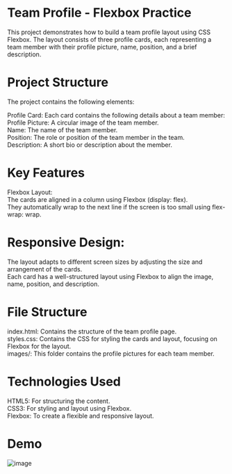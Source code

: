 # Team Profile - Flexbox Practice
This project demonstrates how to build a team profile layout using CSS Flexbox. The layout consists of three profile cards, each representing a team member with their profile picture, name, position, and a brief description.

# Project Structure
The project contains the following elements:

Profile Card: Each card contains the following details about a team member:\
Profile Picture: A circular image of the team member.\
Name: The name of the team member.\
Position: The role or position of the team member in the team.\
Description: A short bio or description about the member.
# Key Features
Flexbox Layout:\
The cards are aligned in a column using Flexbox (display: flex).\
They automatically wrap to the next line if the screen is too small using flex-wrap: wrap.
# Responsive Design:
The layout adapts to different screen sizes by adjusting the size and arrangement of the cards.\
Each card has a well-structured layout using Flexbox to align the image, name, position, and description.
# File Structure
index.html: Contains the structure of the team profile page.\
styles.css: Contains the CSS for styling the cards and layout, focusing on Flexbox for the layout.\
images/: This folder contains the profile pictures for each team member.
# Technologies Used
HTML5: For structuring the content.\
CSS3: For styling and layout using Flexbox.\
Flexbox: To create a flexible and responsive layout.
# Demo
![image](https://github.com/user-attachments/assets/ea849082-2f34-4a31-aaa4-ce61bff6ff5f)

